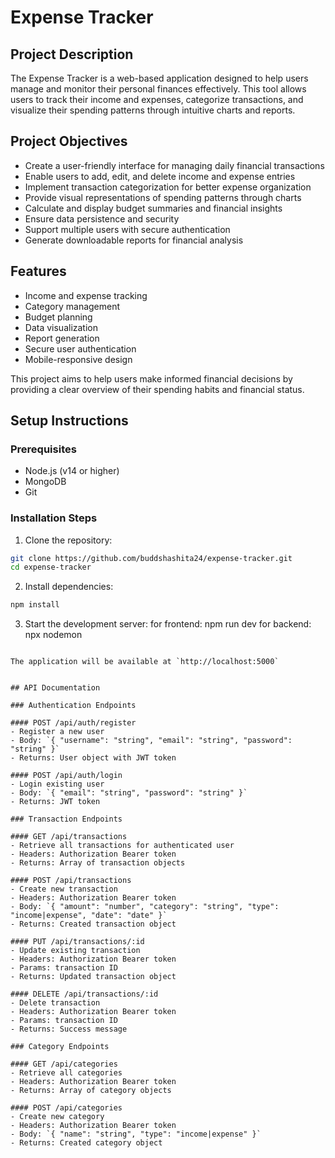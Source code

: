 # Expense Tracker

## Project Description
The Expense Tracker is a web-based application designed to help users manage and monitor their personal finances effectively. This tool allows users to track their income and expenses, categorize transactions, and visualize their spending patterns through intuitive charts and reports.

## Project Objectives

- Create a user-friendly interface for managing daily financial transactions
- Enable users to add, edit, and delete income and expense entries
- Implement transaction categorization for better expense organization
- Provide visual representations of spending patterns through charts
- Calculate and display budget summaries and financial insights
- Ensure data persistence and security
- Support multiple users with secure authentication
- Generate downloadable reports for financial analysis

## Features
- Income and expense tracking
- Category management
- Budget planning
- Data visualization
- Report generation
- Secure user authentication
- Mobile-responsive design

This project aims to help users make informed financial decisions by providing a clear overview of their spending habits and financial status.


## Setup Instructions

### Prerequisites
- Node.js (v14 or higher)
- MongoDB
- Git

### Installation Steps
1. Clone the repository:
```bash
git clone https://github.com/buddshashita24/expense-tracker.git
cd expense-tracker
```

2. Install dependencies:
```bash
npm install
```


3. Start the development server:
    for frontend:  npm run dev
    for backend:  npx nodemon
```

The application will be available at `http://localhost:5000`


## API Documentation

### Authentication Endpoints

#### POST /api/auth/register
- Register a new user
- Body: `{ "username": "string", "email": "string", "password": "string" }`
- Returns: User object with JWT token

#### POST /api/auth/login
- Login existing user
- Body: `{ "email": "string", "password": "string" }`
- Returns: JWT token

### Transaction Endpoints

#### GET /api/transactions
- Retrieve all transactions for authenticated user
- Headers: Authorization Bearer token
- Returns: Array of transaction objects

#### POST /api/transactions
- Create new transaction
- Headers: Authorization Bearer token
- Body: `{ "amount": "number", "category": "string", "type": "income|expense", "date": "date" }`
- Returns: Created transaction object

#### PUT /api/transactions/:id
- Update existing transaction
- Headers: Authorization Bearer token
- Params: transaction ID
- Returns: Updated transaction object

#### DELETE /api/transactions/:id
- Delete transaction
- Headers: Authorization Bearer token
- Params: transaction ID
- Returns: Success message

### Category Endpoints

#### GET /api/categories
- Retrieve all categories
- Headers: Authorization Bearer token
- Returns: Array of category objects

#### POST /api/categories
- Create new category
- Headers: Authorization Bearer token
- Body: `{ "name": "string", "type": "income|expense" }`
- Returns: Created category object